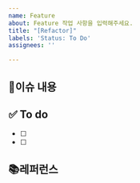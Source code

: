 ```yaml
---
name: Feature
about: Feature 작업 사항을 입력해주세요.
title: "[Refactor]"
labels: 'Status: To Do'
assignees: ''

---
```


## 🧾이슈 내용 

## ✅ To do
- [ ]
- [ ]

## 📚레퍼런스
